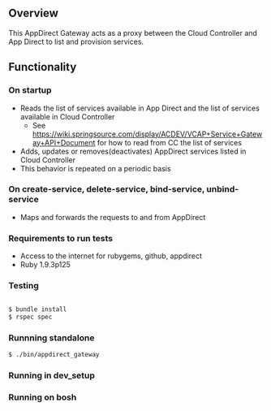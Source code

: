 ## Overview

This AppDirect Gateway acts as a proxy between the Cloud Controller and App Direct to list and provision services.

## Functionality

### On startup

- Reads the list of services available in App Direct and the list of services available in Cloud Controller
  - See https://wiki.springsource.com/display/ACDEV/VCAP+Service+Gateway+API+Document for how to read from CC the list of services
- Adds, updates or removes(deactivates) AppDirect services listed in Cloud Controller
- This behavior is repeated on a periodic basis

### On create-service, delete-service, bind-service, unbind-service

- Maps and forwards the requests to and from AppDirect

### Requirements to run tests

- Access to the internet for rubygems, github, appdirect
- Ruby 1.9.3p125

### Testing

``` bash

$ bundle install
$ rspec spec

```


### Runnning standalone

```bash
$ ./bin/appdirect_gateway

 ```

### Running in dev_setup


### Running on bosh

